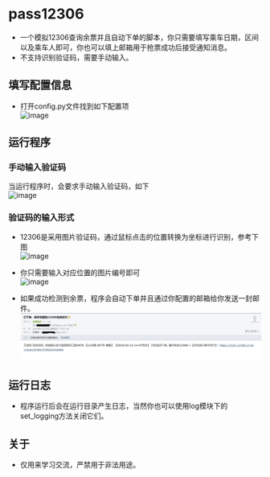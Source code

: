 # pass12306

- 一个模拟12306查询余票并且自动下单的脚本，你只需要填写乘车日期，区间以及乘车人即可，你也可以填上邮箱用于抢票成功后接受通知消息。  
- 不支持识别验证码，需要手动输入。  

## 填写配置信息
- 打开config.py文件找到如下配置项  
![image](https://github.com/aijialin/pass12306/blob/master/image/config.png)

## 运行程序

### 手动输入验证码
当运行程序时，会要求手动输入验证码，如下  
![image](https://github.com/aijialin/pass12306/blob/master/image/yanzhengma.jpg)

### 验证码的输入形式
- 12306是采用图片验证码，通过鼠标点击的位置转换为坐标进行识别，参考下图  
![image](https://github.com/aijialin/pass12306/blob/master/image/verification.png)  
- 你只需要输入对应位置的图片编号即可  
![image](https://github.com/aijialin/pass12306/blob/master/image/log.png)

- 如果成功检测到余票，程序会自动下单并且通过你配置的邮箱给你发送一封邮件。  
![iamge](./image/email.png)

## 运行日志
- 程序运行后会在运行目录产生日志，当然你也可以使用log模块下的set_logging方法关闭它们。

## 关于
- 仅用来学习交流，严禁用于非法用途。

